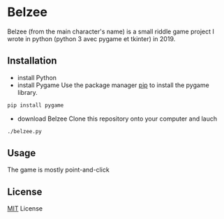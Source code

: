 # Belzee
Belzee (from the main character's name) is a small riddle game project I wrote in python (python 3 avec pygame et tkinter) in 2019.

## Installation
- install Python
- install Pygame
Use the package manager [pip](https://pip.pypa.io/en/stable/) to install the pygame library.
```bash
pip install pygame
```
- download Belzee
Clone this repository onto your computer and lauch
```bash
./belzee.py
```

## Usage
The game is mostly point-and-click

## License
[MIT](https://choosealicense.com/licenses/mit/) License
